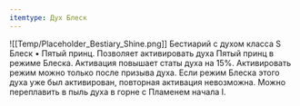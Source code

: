 ```yaml
---
itemtype: Дух Блеск
---
```

![[Temp/Placeholder_Bestiary_Shine.png]]
Бестиарий с духом класса S Блеск • Пятый принц. Позволяет активировать духа Пятый принц в режиме Блеска. Активация повышает статы духа на 15%. Активировать режим можно только после призыва духа. Если режим Блеска этого духа уже был активирован, повторная активация невозможна. Можно переплавить в пыль духа в горне с Пламенем начала I.
